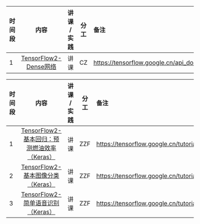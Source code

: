 |时间段 |    内容    |   讲课 / 实践     |    分工  |  备注       |
| :---  |   :---------------:  |  :----------:   |    :----:    | :--- |
|   1   | [TensorFlow2-Dense网络]()   | 讲课 |  CZ   |  https://tensorflow.google.cn/api_docs/python/tf/keras/layers/Dense     |


|时间段 |    内容    |   讲课 / 实践     |    分工  |  备注       |
| :---  |   :---------------:  |  :----------:   |    :----:    | :--- |
|   1   | [TensorFlow2-基本回归：预测燃油效率（Keras）]()   | 讲课 |  ZZF   |  https://tensorflow.google.cn/tutorials/keras/regression |
|   2   | [TensorFlow2-基本图像分类（Keras）]()   | 讲课 |  ZZF   |  https://tensorflow.google.cn/tutorials/keras/classification |
|   3   | [TensorFlow2-简单语音识别（Keras）]()   | 讲课 |  ZZF   |  https://tensorflow.google.cn/tutorials/audio/simple_audio   |

